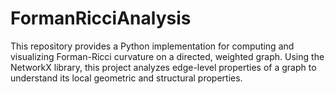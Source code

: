 # FormanRicciAnalysis
This repository provides a Python implementation for computing and visualizing Forman-Ricci curvature on a directed, weighted graph. Using the NetworkX library, this project analyzes edge-level properties of a graph to understand its local geometric and structural properties.

